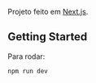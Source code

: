 Projeto feito em [Next.js](https://nextjs.org).

## Getting Started

Para rodar:

```bash
npm run dev
